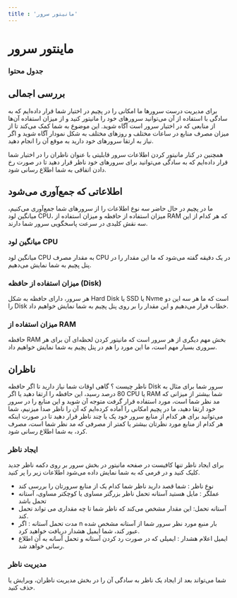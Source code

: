 ```yaml
---
title : 'مانیتور سرور'
---
```


# ماینتور سرور

### جدول محتوا

## بررسی اجمالی

برای مدیریت درست سرورها ما امکانی را در پچیم در اختیار شما قرار داده‌ایم که به سادگی با استفاده از آن می‌توانید سرورهای خود را مانیتور کنید و از میزان استفاده آن‌ها از منابعی که در اختیار سرور است آگاه شوید. این موضوع به شما کمک می‌کند تا از میزان مصرف منابع در ساعات مختلف و روزهای مختلف به شکل نمودار آگاه شوید و اگر نیاز به ارتقا سرورهای خود دارید به موقع آن را انجام دهید.

همچنین در کنار مانیتور کردن اطلاعات سرور قابلیتی با عنوان ناظران را در اختیار شما قرار داده‌ایم که به سادگی می‌توانید برای سرورهای خود ناظر قرار دهید تا در صورت رخ دادن اتفاقی به شما اطلاع رسانی شود.

## اطلاعاتی که جمع‌آوری می‌شود

ما در پچیم در حال حاضر سه نوع اطلاعات را از سرورهای شما جمع‌آوری می‌کنیم، میانگین لود CPU، میزان استفاده از حافظه و میزان استفاده از RAM که هر کدام از این سه نقش کلیدی در سرعت پاسخگویی سرور شما دارند.

### میانگین لود CPU

میانگین لود CPU به مقدار مصرف CPU در یک دقیقه گفته می‌شود که ما این مقدار را در پنل پچیم به شما نمایش می‌دهیم.

### میزان استفاده از حافظه (Disk) 

 هر سرور، دارای حافظه به شکل Hard Disk یا SSD یا Nvme است که ما هر سه این دو را Disk خطاب قرار می‌دهیم و این مقدار را بر روی پنل پچیم به شما نمایش خواهیم داد.

### میزان استفاده از RAM

حافظه RAM بخش مهم دیگری از هر سرور است که مانیتور کردن لحظه‌ای آن برای هر سروری بسیار مهم است، ما این مورد را هم در پنل‌ پچیم به شما نمایش خواهیم داد.

## ناظران 

ناظر چیست ؟ گاهی اوقات شما نیاز دارید تا اگر حافظه Disk سرور شما برای مثال به 80 درصد رسید، این حافظه را ارتقا دهید یا اگر CPU یا RAM شما بیشتر از میزانی که مد نظر شما است، مورد استفاده قرار گرفت متوجه آن شوید و این منابع را در سرور خود ارتقا دهید، ما در پچیم امکانی را آماده کرده‌ایم که آن را ناظر صدا میزنیم، شما می‌توانید برای هر کدام از منابع سرور خود یک یا چند ناظر قرار دهید تا در صورت اینکه هر کدام از منابع مورد نظرتان بیشتر یا کمتر از مصرفی که مد نظر شما است، مصرف کرد، به شما اطلاع رسانی شود.

### ایجاد ناظر 

برای ایجاد ناظر تنها کافیست در صفحه مانیتور در بخش سرور بر روی دکمه ناظر جدید کلیک کنید و در فرمی که به شما نمایش داده می‌شود اطلاعات زیر را پر کنید.

- نوع ناظر : شما قصد دارید ناظر شما کدام یک از منابع سرورتان را بررسی کند
- عملگر : مایل هستید آستانه تحمل ناظر بزرگتر مساوی یا کوچکتر مساوی، آستانه تحمل باشد
- آستانه تحمل: این مقدار مشخص می‌کند که ناظر شما تا چه مقداری می تواند تحمل کند.
- مدت تحمل آستانه : اگر n بار منبع مورد نظر سرور شما از آستانه مشخص شده عبور کند، شما ایمیل هشدار دریافت خواهید کرد. 
- ایمیل اعلام هشدار : ایمیلی که در صورت رد کردن آستانه و تحمل آسانه به آن اطلاع رسانی خواهد شد.

### مدیریت ناظر 

شما می‌تواند بعد از ایجاد یک ناظر به سادگی آن را در بخش مدیریت ناظران، ویرایش یا حذف کنید.
